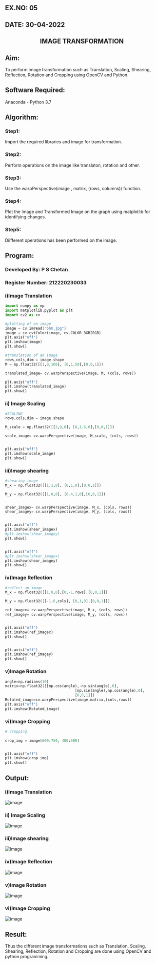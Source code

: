 ## EX.NO: 05 <br>
## DATE: 30-04-2022
## <p align="center">IMAGE TRANSFORMATION</p>

## Aim:

To perform image transformation such as Translation, Scaling, Shearing, Reflection, Rotation and Cropping using OpenCV and Python.

## Software Required:

Anaconda - Python 3.7

## Algorithm:

### Step1:
Import the required libraries and image for transformation.

### Step2:
Perform operations on the image like translaton, rotation and other.

### Step3:
Use the warpPerspective(image , matrix, (rows, columns)) function.

### Step4:
Plot the Image and Transformed Image on the graph using matplotlib for identifying changes.

### Step5:
Diifferent operations has been performed on the image.

## Program:

### Developed By: P S Chetan
### Register Number: 212220230033

### i)Image Translation
```python
import numpy as np
import matplotlib.pyplot as plt 
import cv2 as cv 

#plotting of an image 
image = cv.imread("ohm.jpg")
image = cv.cvtColor(image, cv.COLOR_BGR2RGB)
plt.axis("off")
plt.imshow(image)
plt.show()

#translation of an image 
rows,cols,dim = image.shape
M = np.float32([[1,0,100], [0,1,50],[0,0,1]])

translated_image= cv.warpPerspective(image, M, (cols, rows))

plt.axis("off")
plt.imshow(translated_image)
plt.show()
```
### ii) Image Scaling
```python
#SCALING 
rows,cols,dim = image.shape

M_scale = np.float32([[2,0,0], [0,1.6,0],[0,0,1]])

scale_image= cv.warpPerspective(image, M_scale, (cols, rows))


plt.axis("off")
plt.imshow(scale_image)
plt.show()
```

### iii)Image shearing
```python
#shearing image 
M_x = np.float32([[1,1,0], [0,1,0],[0,0,1]])

M_y = np.float32([[1,0,0], [0.4,1,0],[0,0,1]])


shear_imagex= cv.warpPerspective(image, M_x, (cols, rows))
shear_imagey= cv.warpPerspective(image, M_y, (cols, rows))


plt.axis("off")
plt.imshow(shear_imagex)
#plt.imshow(shear_imagey)
plt.show()


plt.axis("off")
#plt.imshow(shear_imagex)
plt.imshow(shear_imagey)
plt.show()
```

### iv)Image Reflection
```python
#reflect an image 
M_x = np.float32([[1,0,0],[0,-1,rows],[0,0,1]])

M_y = np.float32([[-1,0,cols], [0,1,0],[0,0,1]])

ref_imagex= cv.warpPerspective(image, M_x, (cols, rows))
ref_imagey= cv.warpPerspective(image, M_y, (cols, rows))


plt.axis("off")
plt.imshow(ref_imagex)
plt.show()


plt.axis("off")
plt.imshow(ref_imagey)
plt.show()
```

### v)Image Rotation
```python
angle=np.radians(10)
matrix=np.float32([[np.cos(angle),-np.sin(angle),0],
                                [np.sin(angle),np.cos(angle),0],
                                [0,0,1]])
Rotated_image=cv.warpPerspective(image,matrix,(cols,rows))
plt.axis("off")
plt.imshow(Rotated_image)
```

### vi)Image Cropping
```python
# cropping 
    
crop_img = image[600:750, 400:500]


plt.axis("off")
plt.imshow(crop_img)
plt.show()

```
## Output:
### i)Image Translation
![image](https://user-images.githubusercontent.com/74660507/166133116-04ca095a-b0d8-4bcc-9f08-f143cf42ada6.png)


### ii) Image Scaling
![image](https://user-images.githubusercontent.com/74660507/166133130-8ba51ee0-1ca6-4074-a731-cacafa4a1dbc.png)

### iii)Image shearing

![image](https://user-images.githubusercontent.com/74660507/166133147-c46d674c-ac6a-4f4a-9364-85ce8056fa40.png)


### iv)Image Reflection

![image](https://user-images.githubusercontent.com/74660507/166133163-97205fdd-675b-4745-9617-65faec501470.png)


### v)Image Rotation

![image](https://user-images.githubusercontent.com/74660507/166133179-1ec1bd65-97a8-4a7a-bb75-7fdef7c8a2d9.png)



### vi)Image Cropping
![image](https://user-images.githubusercontent.com/74660507/166133194-d451c312-b0a1-4b29-97a0-3c512db0f5e4.png)





## Result: 

Thus the different image transformations such as Translation, Scaling, Shearing, Reflection, Rotation and Cropping are done using OpenCV and python programming.
